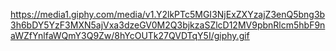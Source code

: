 https://media1.giphy.com/media/v1.Y2lkPTc5MGI3NjExZXYzajZ3enQ5bng3b3h6bDY5YzF3MXN5ajVxa3dzeGV0M2Q3bjkzaSZlcD12MV9pbnRlcm5hbF9naWZfYnlfaWQmY3Q9Zw/8hYcOUTk27QVDTqY5I/giphy.gif
